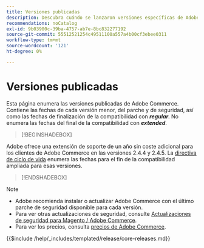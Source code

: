 ```yaml
---
title: Versiones publicadas
description: Descubra cuándo se lanzaron versiones específicas de Adobe Commerce.
recommendations: noCatalog
exl-id: 9b03900c-39ba-4757-ab7e-8bc832277192
source-git-commit: 55512521254c49511100a557a4b00cf3ebee0311
workflow-type: tm+mt
source-wordcount: '121'
ht-degree: 0%

---
```


# Versiones publicadas

Esta página enumera las versiones publicadas de Adobe Commerce. Contiene las fechas de cada versión menor, del parche y de seguridad, así como las fechas de finalización de la compatibilidad con **_regular_**. No enumera las fechas del final de la compatibilidad con **_extended_**.

>[!BEGINSHADEBOX]

Adobe ofrece una extensión de soporte de un año sin coste adicional para los clientes de Adobe Commerce en las versiones 2.4.4 y 2.4.5. La [directiva de ciclo de vida](lifecycle-policy.md) enumera las fechas para el fin de la compatibilidad ampliada para esas versiones.

>[!ENDSHADEBOX]

>[!NOTE]
>
>- Adobe recomienda instalar o actualizar Adobe Commerce con el último parche de seguridad disponible para cada versión.
>- Para ver otras actualizaciones de seguridad, consulte [Actualizaciones de seguridad para Magento / Adobe Commerce](https://helpx.adobe.com/security/products/magento.html).
>- Para ver los precios, consulta [precios de Adobe Commerce](https://business.adobe.com/products/magento/pricing.html).

{{$include /help/_includes/templated/release/core-releases.md}}

<!-- Last updated from includes: 2025-08-12 14:32:02 -->

